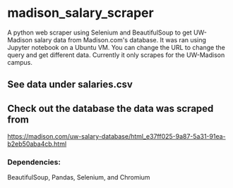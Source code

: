 # madison_salary_scraper
A python web scraper using Selenium and BeautifulSoup to get UW-Madison salary data from Madison.com's database. It was ran using Jupyter notebook on a Ubuntu VM. You can change the URL to change the query and get different data. Currently it only scrapes for the UW-Madison campus.

## See data under salaries.csv

## Check out the database the data was scraped from
https://madison.com/uw-salary-database/html_e37ff025-9a87-5a31-91ea-b2eb50aba4cb.html

### Dependencies:
BeautifulSoup, Pandas, Selenium, and Chromium
